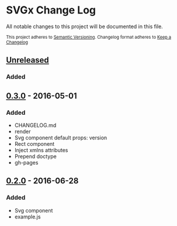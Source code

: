 # SVGx Change Log

All notable changes to this project will be documented in this file.

<sub>This project adheres to [Semantic Versioning](http://semver.org/).
Changelog format adheres to [Keep a Changelog](http://keepachangelog.com/)</sub>

## [Unreleased]

### Added

## [0.3.0] - 2016-05-01

### Added

- CHANGELOG.md
- render
- Svg component default props: version
- Rect component
- Inject xmlns attributes
- Prepend doctype
- gh-pages

## [0.2.0] - 2016-06-28

### Added

- Svg component
- example.js

[Unreleased]: https://github.com/fibo/Svgx/compare/v0.3.0...HEAD
[0.3.0]: https://github.com/fibo/SVGx/compare/v0.2.0...v0.3.0
[0.2.0]: https://github.com/fibo/SVGx/compare/v0.1.0...v0.2.0
